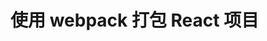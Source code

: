 <!--
 * @Author: SilvesterChiao
 * @Date: 2020-07-20 14:23:35
 * @LastEditors: SilvesterChiao
 * @LastEditTime: 2020-07-20 14:24:11
-->

# 使用 webpack 打包 React 项目
